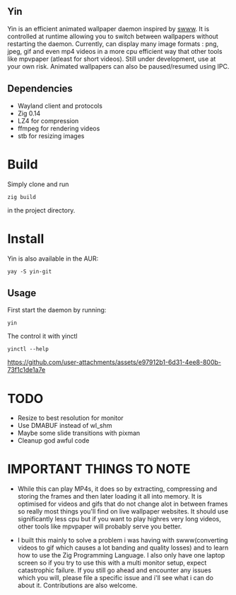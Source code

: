 ## Yin
Yin is an efficient animated wallpaper daemon inspired by [swww](https://github.com/LGFae/swww).
It is controlled at runtime allowing you to switch between wallpapers without restarting the daemon.
Currently, can display many image formats : png, jpeg, gif and even mp4 videos in a more cpu efficient way that other tools like mpvpaper (atleast for short videos). Still under development, use at your own risk. Animated wallpapers can also be paused/resumed using IPC.

## Dependencies
- Wayland client and protocols
- Zig 0.14
- LZ4 for compression
- ffmpeg for rendering videos
- stb for resizing images


# Build
Simply clone and run
```
zig build
```
in the project directory.


# Install
Yin is also available in the AUR:
```
yay -S yin-git
```

## Usage
First start the daemon by running:
```
yin
```

The control it with yinctl
```
yinctl --help
```



https://github.com/user-attachments/assets/e97912b1-6d31-4ee8-800b-73f1c1de1a7e


# TODO
- Resize to best resolution for monitor
- Use DMABUF instead of wl_shm
- Maybe some slide transitions with pixman
- Cleanup god awful code


# IMPORTANT THINGS TO NOTE
- While this can play MP4s, it does so by extracting, compressing and storing the frames and then later loading it all into memory. It is optimised for videos and gifs that do not change alot in between frames so really most things you'll find on live wallpaper websites. It should use significantly less cpu but if you want to play highres very long videos, other tools like mpvpaper will probably serve you better.

- I built this mainly to solve a problem i was having with swww(converting videos to gif which causes a lot banding and quality losses) and to learn how to use the Zig Programming Language. I also only have one laptop screen so if you try to use this with a multi monitor setup, expect catastrophic failure. If you still go ahead and encounter any issues which you will, please file a specific issue and i'll see what i can do about it. Contributions are also welcome.


